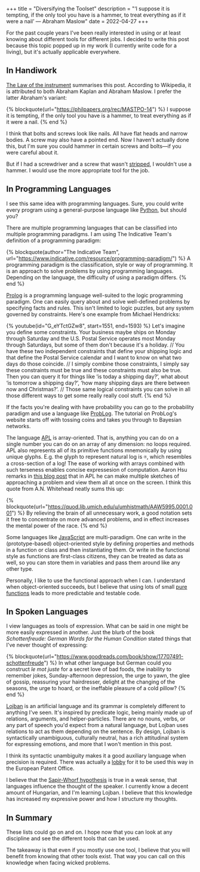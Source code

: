 +++
title = "Diversifying the Toolset"
description = "‘I suppose it is tempting, if the only tool you have is a hammer, to treat everything as if it were a nail’ ― Abraham Maslow"
date = 2022-04-27
+++

For the past couple years I've been really interested in using or at least
knowing about different tools for different jobs. I decided to write this post
because this topic popped up in my work (I currently write code for a living),
but it's actually applicable everywhere.

## In Handiwork

[The Law of the instrument](https://en.wikipedia.org/wiki/Law_of_the_instrument)
summarises this post. According to Wikipedia, it is attributed to both Abraham 
Kaplan and Abraham Maslow. I prefer the latter Abraham's variant:

{% blockquote(url="https://philpapers.org/rec/MASTPO-14") %}
I suppose it is tempting, if the only tool you have is a hammer, to treat
everything as if it were a nail.
{% end %}

I think that bolts and screws look like nails. All have flat heads and narrow 
bodies. A screw may also have a pointed end. Now I haven't actually done this,
but I'm sure you could hammer in certain screws and bolts—if you were careful 
about it.

But if I had a screwdriver and a screw that wasn't
[stripped](https://www.homedepot.com/c/ah/how-to-remove-a-stripped-screw/9ba683603be9fa5395fab90160abf30b),
I wouldn't use a hammer. I would use the more appropriate tool for the job.

## In Programming Languages

I see this same idea with programming languages. Sure, you could write every 
program using a general-purpose language like [Python](https://www.python.org/), 
but should you?

There are multiple programming languages that can be classified into multiple
programming paradigms. I am using The Indicative Team's definition of a
programming paradigm:

{% blockquote(author="The Indicative Team", url="https://www.indicative.com/resource/programming-paradigm/") %}
A programming paradigm is the classification, style or way of programming. It is
an approach to solve problems by using programming languages. Depending on the 
language, the difficulty of using a paradigm differs.
{% end %}

[Prolog](https://www.swi-prolog.org/) is a programming language well-suited to 
the logic programming paradigm. One can easily query about and solve
well-defined problems by specifying facts and rules. This isn't limited to 
logic puzzles, but any system governed by constraints. Here's one example from
Michael Hendricks:

{% youtube(id="G_eYTctGZw8", start=1551, end=1593) %}
Let's imagine you define some constraints. Your business maybe ships on Monday
through Saturday and the U.S. Postal Service operates most Monday through 
Saturdays, but some of them don't because it's a holiday.
//
You have these two independent constraints that define your shipping logic and 
that define the Postal Service calendar and I want to know on what two days do 
those coincide.
//
I simply combine those constraints, I simply say these constraints must be true
and these constraints must also be true. Then you can query it for things like 
‘is today a shipping day?’, what about ‘is tomorrow a shipping day?’, ‘how many
shipping days are there between now and Christmas?’.
//
Those same logical constraints you can solve in all those different ways to get
some really really cool stuff. 
{% end %}

If the facts you're dealing with have probability you can go to the probability 
paradigm and use a language like [ProbLog](https://dtai.cs.kuleuven.be/problog/).
The tutorial on ProbLog's website starts off with tossing coins and takes you
through to Bayesian networks.

The language [APL](https://tryapl.org/) is array-oriented. That
is, anything you can do on a single number you can do on an array of any
dimension: no loops required. APL also represents all of its primitive functions
mnemonically by using unique glyphs. E.g. the glyph to represent natural log is
⍟, which resembles a cross-section of a log! The ease of working with arrays
combined with such terseness enables concise expressesion of computation. Aaron 
Hsu remarks in
[this blog post](https://www.sacrideo.us/un-structured-programming/) that in APL
he can make multiple sketches of approaching a problem and view them all at once
on the screen. I think this quote from A.N. Whitehead neatly sums this up:

{% blockquote(url="https://quod.lib.umich.edu/u/umhistmath/AAW5995.0001.001") %}
By relieving the brain of all unnecessary work, a good notation sets it free to
concentrate on more advanced problems, and in effect increases the mental power
of the race.
{% end %}

Some languages like
[JavaScript](https://developer.mozilla.org/en-US/docs/Web/javascript) are 
multi-paradigm. One can write in the (prototype-based) object-oriented style by
defining properties and methods in a function or class and then instantiating
them. Or write in the functional style as functions are first-class citizens,
they can be treated as data as well, so you can store them in variables and pass
them around like any other type.

Personally, I like to use the functional approach when I can. I understand
when object-oriented succeeds, but I believe that using lots of small 
[pure functions](https://www.30secondsofcode.org/articles/s/javascript-pure-functions)
leads to more predictable and testable code.


## In Spoken Languages

I view languages as tools of expression. What can be said in one might be more
easily expressed in another. Just the blurb of the book <cite>Schottenfreude: 
German Words for the Human Condition</cite> stated things that I've never thought
of expressing:

{% blockquote(url="https://www.goodreads.com/book/show/17707491-schottenfreude") %}
In what other language but German could you construct <em>le mot juste</em> for
a secret love of bad foods, the inability to remember jokes, Sunday-afternoon
depression, the urge to yawn, the glee of gossip, reassuring your hairdresser,
delight at the changing of the seasons, the urge to hoard, or the ineffable
pleasure of a cold pillow?
{% end %}

[Lojban](https://lojban.io) is an artificial language and its grammar is 
completely different to anything I've seen. It's inspired by predicate logic, 
being mainly made up of relations, arguments, and helper-particles. There are no
nouns, verbs, or any part of speech you'd expect from a natural 
language, but Lojban uses relations to act as them depending on the sentence. By
design, Lojban is syntactically unambiguous, culturally neutral, has a rich 
attitudinal system for expressing emotions, and more that I won't mention in 
this post.

I think its syntactic unambiguity makes it a good auxiliary language when 
precision is required. There was actually a
[lobby](https://mail.lojban.org/lists/lojban-list/msg11837.html) for it to be 
used this way in the European Patent Office.

I believe that the [Sapir-Whorf hypothesis](https://en.wikipedia.org/wiki/Linguistic_relativity) is true in a weak sense, that languages influence the 
thought of the speaker. I currently know a decent amount of Hungarian, and I'm 
learning Lojban. I believe that this knowledge has increased my expressive power
and how I structure my thoughts.

## In Summary

These lists could go on and on. I hope now that you can look at any discipline
and see the different tools that can be used.

The takeaway is that even if you mostly use one tool, I believe that you will
benefit from knowing that other tools exist. That way you can call on this
knowledge when facing wicked problems.
